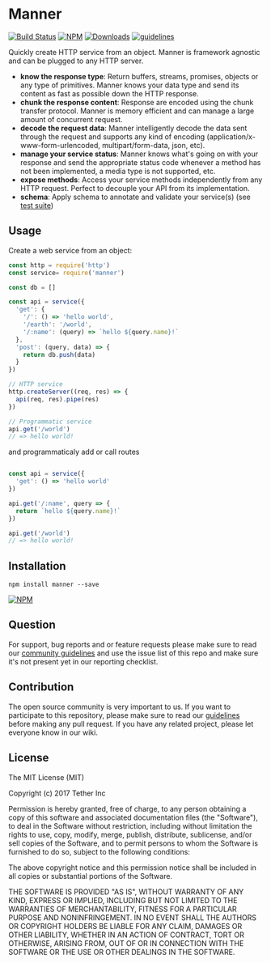 # Manner

[![Build Status](https://travis-ci.org/tether/manner.svg?branch=master)](https://travis-ci.org/tether/manner)
[![NPM](https://img.shields.io/npm/v/manner.svg)](https://www.npmjs.com/package/manner)
[![Downloads](https://img.shields.io/npm/dm/manner.svg)](http://npm-stat.com/charts.html?package=manner)
[![guidelines](https://tether.github.io/contribution-guide/badge-guidelines.svg)](https://github.com/tether/contribution-guide)

Quickly create HTTP service from an object. Manner is framework agnostic and can be plugged to any HTTP server.

  * **know the response type**: Return buffers, streams, promises, objects or any type of primitives. Manner knows your data type and send its content as fast as possible down the HTTP response.
  * **chunk the response content**: Response are encoded using the chunk transfer protocol. Manner is memory efficient and can manage a large amount of concurrent request.
  * **decode the request data**: Manner intelligently decode the data sent through the request and supports any kind of encoding (application/x-www-form-urlencoded, multipart/form-data, json, etc).
  * **manage your service status**: Manner knows what's going on with your response and send the appropriate status code whenever a method has not been implemented, a media type is not supported, etc.
  * **expose methods**: Access your service methods independently from any HTTP request. Perfect to decouple your API from its implementation.
  * **schema**: Apply schema to annotate and validate your service(s) (see [test suite](https://github.com/tether/manner/blob/master/test/manner.js))


<!-- See [features](#features) for more goodness. -->

<!-- Manner is memory efficient and intelligently destroy. -->

## Usage

Create a web service from an object:

```javascript
const http = require('http')
const service= require('manner')

const db = []

const api = service({
  'get': {
    '/': () => 'hello world',
    '/earth': '/world',
    '/:name': (query) => `hello ${query.name}!`
  },
  'post': (query, data) => {
    return db.push(data)
  }
})

// HTTP service
http.createServer((req, res) => {
  api(req, res).pipe(res)
})

// Programmatic service
api.get('/world')
// => hello world!
```

and programmaticaly add or call routes

```js

const api = service({
  'get': () => 'hello world'
})

api.get('/:name', query => {
  return `hello ${query.name}!`
})

api.get('/world')
// => hello world!
```

## Installation

```shell
npm install manner --save
```

[![NPM](https://nodei.co/npm/manner.png)](https://nodei.co/npm/manner/)

<!-- ## features

  * mixin request query payload  -->

## Question

For support, bug reports and or feature requests please make sure to read our
<a href="https://github.com/tether/contribution-guide/blob/master/community.md" target="_blank">community guidelines</a> and use the issue list of this repo and make sure it's not present yet in our reporting checklist.

## Contribution

The open source community is very important to us. If you want to participate to this repository, please make sure to read our <a href="https://github.com/tether/contribution-guide" target="_blank">guidelines</a> before making any pull request. If you have any related project, please let everyone know in our wiki.

## License

The MIT License (MIT)

Copyright (c) 2017 Tether Inc

Permission is hereby granted, free of charge, to any person obtaining a copy of this software and associated documentation files (the "Software"), to deal in the Software without restriction, including without limitation the rights to use, copy, modify, merge, publish, distribute, sublicense, and/or sell copies of the Software, and to permit persons to whom the Software is furnished to do so, subject to the following conditions:

The above copyright notice and this permission notice shall be included in all copies or substantial portions of the Software.

THE SOFTWARE IS PROVIDED "AS IS", WITHOUT WARRANTY OF ANY KIND, EXPRESS OR IMPLIED, INCLUDING BUT NOT LIMITED TO THE WARRANTIES OF MERCHANTABILITY, FITNESS FOR A PARTICULAR PURPOSE AND NONINFRINGEMENT. IN NO EVENT SHALL THE AUTHORS OR COPYRIGHT HOLDERS BE LIABLE FOR ANY CLAIM, DAMAGES OR OTHER LIABILITY, WHETHER IN AN ACTION OF CONTRACT, TORT OR OTHERWISE, ARISING FROM, OUT OF OR IN CONNECTION WITH THE SOFTWARE OR THE USE OR OTHER DEALINGS IN THE SOFTWARE.
